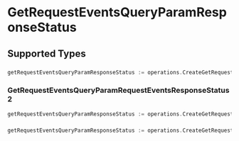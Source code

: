 # GetRequestEventsQueryParamResponseStatus


## Supported Types

### 

```go
getRequestEventsQueryParamResponseStatus := operations.CreateGetRequestEventsQueryParamResponseStatusInteger(int64{/* values here */})
```

### GetRequestEventsQueryParamRequestEventsResponseStatus2

```go
getRequestEventsQueryParamResponseStatus := operations.CreateGetRequestEventsQueryParamResponseStatusGetRequestEventsQueryParamRequestEventsResponseStatus2(operations.GetRequestEventsQueryParamRequestEventsResponseStatus2{/* values here */})
```

### 

```go
getRequestEventsQueryParamResponseStatus := operations.CreateGetRequestEventsQueryParamResponseStatusArrayOfinteger([]int64{/* values here */})
```

